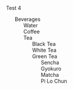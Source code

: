 <html>
 Test 4
<style>
/* Remove default bullets */
ul, #myUL {
  list-style-type: none;
}

/* Remove margins and padding from the parent ul */
#myUL {
  margin: 0;
  padding: 0;
}

/* Style the caret/arrow */
.caret {
  cursor: pointer;
  user-select: none; /* Prevent text selection */
}

/* Create the caret/arrow with a unicode, and style it */
.caret::before {
  content: "\25B6";
  color: black;
  display: inline-block;
  margin-right: 4px;
}

/* Rotate the caret/arrow icon when clicked on (using JavaScript) */
.caret-down::before {
  transform: rotate(90deg);
}

/* Hide the nested list */
.nested {
  display: none;
}

/* Show the nested list when the user clicks on the caret/arrow (with JavaScript) */
.active {
  display: block;
}
 
ul {
  list-style-type: none;
  list-style-image:none;
}

</style>

<ul id="myUL">
  <li><span class="caret">Beverages</span>
    <ul class="nested">
      <li>Water</li>
      <li>Coffee</li>
      <li><span class="caret">Tea</span>
        <ul class="nested">
          <li>Black Tea</li>
          <li>White Tea</li>
          <li><span class="caret">Green Tea</span>
            <ul class="nested">
              <li>Sencha</li>
              <li>Gyokuro</li>
              <li>Matcha</li>
              <li>Pi Lo Chun</li>
            </ul>
          </li>
        </ul>
      </li>
    </ul>
  </li>
</ul>
<script>
var toggler = document.getElementsByClassName("caret");
var i;

for (i = 0; i < toggler.length; i++) {
  toggler[i].addEventListener("click", function() {
    this.parentElement.querySelector(".nested").classList.toggle("active");
    this.classList.toggle("caret-down");
  });
}
</script>

</html>
